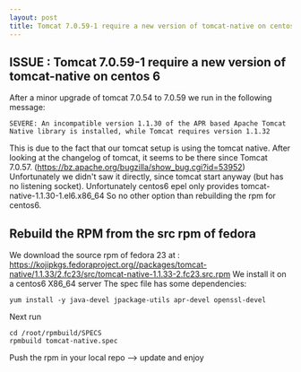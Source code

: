 ```yaml
---
layout: post
title: Tomcat 7.0.59-1 require a new version of tomcat-native on centos6
---
```


## ISSUE : Tomcat 7.0.59-1 require a new version of tomcat-native on centos 6

After a minor upgrade of tomcat 7.0.54 to 7.0.59 we run in the following message:

```
SEVERE: An incompatible version 1.1.30 of the APR based Apache Tomcat Native library is installed, while Tomcat requires version 1.1.32
```

This is due to the fact that our tomcat setup is using the tomcat native.
After looking at the changelog of tomcat, it seems to be there since Tomcat 7.0.57. (https://bz.apache.org/bugzilla/show_bug.cgi?id=53952) 
Unfortunately we didn't saw it directly, since tomcat start anyway (but has no listening socket).
Unfortunately centos6 epel only provides tomcat-native-1.1.30-1.el6.x86_64
So no other option than rebuilding the rpm for centos6.

## Rebuild the RPM from the src rpm of fedora
 
We download the source rpm of fedora 23 at : https://kojipkgs.fedoraproject.org//packages/tomcat-native/1.1.33/2.fc23/src/tomcat-native-1.1.33-2.fc23.src.rpm
We install it on a centos6 X86_64 server
The spec file has some dependencies:

```
yum install -y java-devel jpackage-utils apr-devel openssl-devel
```

Next run

```
cd /root/rpmbuild/SPECS
rpmbuild tomcat-native.spec
```

Push the rpm in your local repo --> update and enjoy
